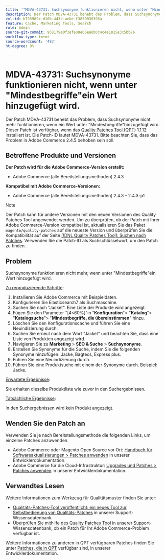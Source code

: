 ```yaml
---
title: '"MDVA-43731: Suchsynonyme funktionieren nicht, wenn unter "Mindestbegriffe für Übereinstimmung"ein Wert hinzugefügt wird."'
description: Der Patch MDVA-43731 behebt das Problem, dass Suchsynonyme nicht mehr funktionieren, wenn ein Wert unter "Mindestbegriffe"hinzugefügt wird. Dieser Patch ist verfügbar, wenn das [Quality Patches Tool (QPT)](/help/announcements/adobe-commerce-announcements/magento-quality-patches-released-new-tool-to-self-serve-quality-patches.md) 1.1.12 installiert ist. Die Patch-ID lautet MDVA-43731. Bitte beachten Sie, dass das Problem in Adobe Commerce 2.4.5 behoben sein soll.
exl-id: b795989c-d10b-443e-aebe-f3859930396a
feature: Cache, Marketing Tools, Search
role: Admin
source-git-commit: 958179e0f3efe08e65ea8b0c4c4e1015e3c5bb76
workflow-type: tm+mt
source-wordcount: '483'
ht-degree: 0%

---
```


# MDVA-43731: Suchsynonyme funktionieren nicht, wenn unter &quot;Mindestbegriffe&quot;ein Wert hinzugefügt wird.

Der Patch MDVA-43731 behebt das Problem, dass Suchsynonyme nicht mehr funktionieren, wenn ein Wert unter &quot;Mindestbegriffe&quot;hinzugefügt wird. Dieser Patch ist verfügbar, wenn das [Quality Patches Tool (QPT)](/help/announcements/adobe-commerce-announcements/magento-quality-patches-released-new-tool-to-self-serve-quality-patches.md) 1.1.12 installiert ist. Die Patch-ID lautet MDVA-43731. Bitte beachten Sie, dass das Problem in Adobe Commerce 2.4.5 behoben sein soll.

## Betroffene Produkte und Versionen

**Der Patch wird für die Adobe Commerce-Version erstellt:**

* Adobe Commerce (alle Bereitstellungsmethoden) 2.4.3

**Kompatibel mit Adobe Commerce-Versionen:**

* Adobe Commerce (alle Bereitstellungsmethoden) 2.4.3 - 2.4.3-p1

>[!NOTE]
>
>Der Patch kann für andere Versionen mit den neuen Versionen des Quality Patches Tool angewendet werden. Um zu überprüfen, ob der Patch mit Ihrer Adobe Commerce-Version kompatibel ist, aktualisieren Sie das Paket `magento/quality-patches` auf die neueste Version und überprüfen Sie die Kompatibilität auf der Seite [[!DNL Quality Patches Tool]: Suchen nach Patches](https://devdocs.magento.com/quality-patches/tool.html#patch-grid). Verwenden Sie die Patch-ID als Suchschlüsselwort, um den Patch zu finden.

## Problem

Suchsynonyme funktionieren nicht mehr, wenn unter &quot;Mindestbegriffe&quot;ein Wert hinzugefügt wird.

<u>Zu reproduzierende Schritte</u>:

1. Installieren Sie Adobe Commerce mit Beispieldaten.
1. Konfigurieren Sie Elasticsearch7 als Suchmaschine.
1. Suchen Sie nach &quot;Jacket&quot;. Eine Liste der Produkte wird angezeigt.
1. Fügen Sie den Parameter &quot;[4&lt;60%]&quot;in &quot;**Konfiguration**&quot;> &quot;**Katalog**&quot;> &quot;**Katalogsuche**&quot;> &quot;**Mindestbegriffe, die übereinstimmen**&quot; hinzu.
1. Löschen Sie den Konfigurationscache und führen Sie eine Neuindizierung durch.
1. Suchen Sie erneut nach dem Wort &quot;Jacket&quot; und beachten Sie, dass eine Liste von Produkten angezeigt wird.
1. Navigieren Sie zu **Marketing** > **SEO &amp; Suche** > **Suchsynonyme**.
1. Erstellen Sie Synonyme für die Suche, indem Sie die folgenden Synonyme hinzufügen: Jacke, Bagtecs, Express plus.
1. Führen Sie eine Neuindizierung durch.
1. Führen Sie eine Produktsuche mit einem der Synonyme durch. Beispiel: Jacke.

<u>Erwartete Ergebnisse</u>:

Sie erhalten dieselbe Produktliste wie zuvor in den Suchergebnissen.

<u>Tatsächliche Ergebnisse</u>:

In den Suchergebnissen wird kein Produkt angezeigt.

## Wenden Sie den Patch an

Verwenden Sie je nach Bereitstellungsmethode die folgenden Links, um einzelne Patches anzuwenden:

* Adobe Commerce oder Magento Open Source vor Ort: [Handbuch für Softwareaktualisierungen > Patches anwenden](https://devdocs.magento.com/guides/v2.4/comp-mgr/patching/mqp.html) in unserer Entwicklerdokumentation.
* Adobe Commerce für die Cloud-Infrastruktur: [Upgrades und Patches > Patches anwenden](https://devdocs.magento.com/cloud/project/project-patch.html) in unserer Entwicklerdokumentation.

## Verwandtes Lesen

Weitere Informationen zum Werkzeug für Qualitätsmuster finden Sie unter:

* [Qualitäts-Patches-Tool veröffentlicht: ein neues Tool zur Selbstbedienung von Qualitäts-Patches](/help/announcements/adobe-commerce-announcements/magento-quality-patches-released-new-tool-to-self-serve-quality-patches.md) in unserer Support-Wissensdatenbank.
* [Überprüfen Sie mithilfe des Quality Patches Tool](/help/support-tools/patches-available-in-qpt-tool/check-patch-for-magento-issue-with-magento-quality-patches.md) in unserer Support-Wissensdatenbank, ob ein Patch für Ihr Adobe Commerce-Problem verfügbar ist.

Weitere Informationen zu anderen in QPT verfügbaren Patches finden Sie unter [Patches, die in QPT](https://devdocs.magento.com/quality-patches/tool.html#patch-grid) verfügbar sind, in unserer Entwicklerdokumentation.
